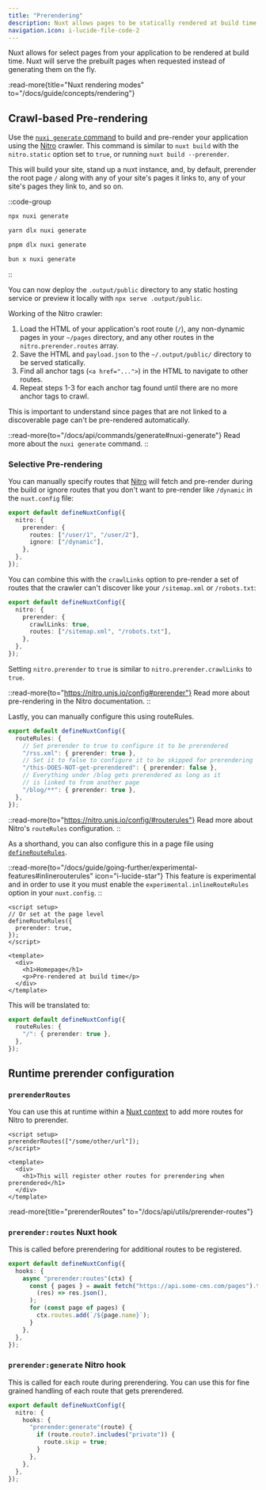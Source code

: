 ```yaml
---
title: "Prerendering"
description: Nuxt allows pages to be statically rendered at build time to improve certain performance or SEO metrics
navigation.icon: i-lucide-file-code-2
---
```


Nuxt allows for select pages from your application to be rendered at build time. Nuxt will serve the prebuilt pages when requested instead of generating them on the fly.

:read-more{title="Nuxt rendering modes" to="/docs/guide/concepts/rendering"}

## Crawl-based Pre-rendering

Use the [`nuxi generate` command](/docs/api/commands/generate) to build and pre-render your application using the [Nitro](/docs/guide/concepts/server-engine) crawler. This command is similar to `nuxt build` with the `nitro.static` option set to `true`, or running `nuxt build --prerender`.

This will build your site, stand up a nuxt instance, and, by default, prerender the root page `/` along with any of your site's pages it links to, any of your site's pages they link to, and so on.

::code-group

```bash [npm]
npx nuxi generate
```

```bash [yarn]
yarn dlx nuxi generate
```

```bash [pnpm]
pnpm dlx nuxi generate
```

```bash [bun]
bun x nuxi generate
```

::

You can now deploy the `.output/public` directory to any static hosting service or preview it locally with `npx serve .output/public`.

Working of the Nitro crawler:

1. Load the HTML of your application's root route (`/`), any non-dynamic pages in your `~/pages` directory, and any other routes in the `nitro.prerender.routes` array.
2. Save the HTML and `payload.json` to the `~/.output/public/` directory to be served statically.
3. Find all anchor tags (`<a href="...">`) in the HTML to navigate to other routes.
4. Repeat steps 1-3 for each anchor tag found until there are no more anchor tags to crawl.

This is important to understand since pages that are not linked to a discoverable page can't be pre-rendered automatically.

::read-more{to="/docs/api/commands/generate#nuxi-generate"}
Read more about the `nuxi generate` command.
::

### Selective Pre-rendering

You can manually specify routes that [Nitro](/docs/guide/concepts/server-engine) will fetch and pre-render during the build or ignore routes that you don't want to pre-render like `/dynamic` in the `nuxt.config` file:

```ts twoslash [nuxt.config.ts]
export default defineNuxtConfig({
  nitro: {
    prerender: {
      routes: ["/user/1", "/user/2"],
      ignore: ["/dynamic"],
    },
  },
});
```

You can combine this with the `crawlLinks` option to pre-render a set of routes that the crawler can't discover like your `/sitemap.xml` or `/robots.txt`:

```ts twoslash [nuxt.config.ts]
export default defineNuxtConfig({
  nitro: {
    prerender: {
      crawlLinks: true,
      routes: ["/sitemap.xml", "/robots.txt"],
    },
  },
});
```

Setting `nitro.prerender` to `true` is similar to `nitro.prerender.crawlLinks` to `true`.

::read-more{to="https://nitro.unjs.io/config#prerender"}
Read more about pre-rendering in the Nitro documentation.
::

Lastly, you can manually configure this using routeRules.

```ts twoslash [nuxt.config.ts]
export default defineNuxtConfig({
  routeRules: {
    // Set prerender to true to configure it to be prerendered
    "/rss.xml": { prerender: true },
    // Set it to false to configure it to be skipped for prerendering
    "/this-DOES-NOT-get-prerendered": { prerender: false },
    // Everything under /blog gets prerendered as long as it
    // is linked to from another page
    "/blog/**": { prerender: true },
  },
});
```

::read-more{to="https://nitro.unjs.io/config/#routerules"}
Read more about Nitro's `routeRules` configuration.
::

As a shorthand, you can also configure this in a page file using [`defineRouteRules`](/docs/api/utils/define-route-rules).

::read-more{to="/docs/guide/going-further/experimental-features#inlinerouterules" icon="i-lucide-star"}
This feature is experimental and in order to use it you must enable the `experimental.inlineRouteRules` option in your `nuxt.config`.
::

```vue [pages/index.vue]
<script setup>
// Or set at the page level
defineRouteRules({
  prerender: true,
});
</script>

<template>
  <div>
    <h1>Homepage</h1>
    <p>Pre-rendered at build time</p>
  </div>
</template>
```

This will be translated to:

```ts [nuxt.config.ts]
export default defineNuxtConfig({
  routeRules: {
    "/": { prerender: true },
  },
});
```

## Runtime prerender configuration

### `prerenderRoutes`

You can use this at runtime within a [Nuxt context](/docs/guide/going-further/nuxt-app#the-nuxt-context) to add more routes for Nitro to prerender.

```vue [pages/index.vue]
<script setup>
prerenderRoutes(["/some/other/url"]);
</script>

<template>
  <div>
    <h1>This will register other routes for prerendering when prerendered</h1>
  </div>
</template>
```

:read-more{title="prerenderRoutes" to="/docs/api/utils/prerender-routes"}

### `prerender:routes` Nuxt hook

This is called before prerendering for additional routes to be registered.

```ts [nuxt.config.ts]
export default defineNuxtConfig({
  hooks: {
    async "prerender:routes"(ctx) {
      const { pages } = await fetch("https://api.some-cms.com/pages").then(
        (res) => res.json(),
      );
      for (const page of pages) {
        ctx.routes.add(`/${page.name}`);
      }
    },
  },
});
```

### `prerender:generate` Nitro hook

This is called for each route during prerendering. You can use this for fine grained handling of each route that gets prerendered.

```ts [nuxt.config.ts]
export default defineNuxtConfig({
  nitro: {
    hooks: {
      "prerender:generate"(route) {
        if (route.route?.includes("private")) {
          route.skip = true;
        }
      },
    },
  },
});
```
